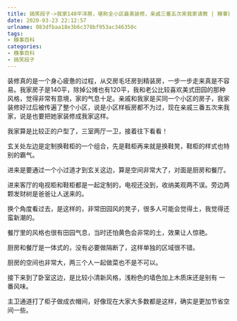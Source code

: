 ```yaml
---
title: 搞笑段子->我家140平洋房，堪称全小区最美装修，亲戚三番五次来我家请教 | 糗事百科
date: 2020-03-23 22:12:57
urlname: 083dfbaa18e3b6c378bf953ac346350c
tags: 
- 糗事百科
categories:
- 糗事百科
- 搞笑段子
---
```

装修真的是一个身心疲惫的过程，从交房毛坯房到精装房，一步一步走来真是不容易。我家房子是140平，除掉公摊也有120平，我和老公比较喜欢美式田园的那种风格，觉得非常有意境，家的气息十足。亲戚和我家是买同一个小区的房子，我家装修好过后被传遍了整个小区，说是小区样板房都不为过，现在亲戚三番五次来我家，说是也要把她家装修成我家这样。

我家算是比较正的户型了，三室两厅一卫，接着往下看看！

玄关处左边是定制换鞋柜的一个组合，先是鞋柜再来就是换鞋凳，鞋柜的样式也特别的霸气。

进来是要通过一个小过道才到玄关这边，算是空间非常大了，对面是厨房和餐厅。

进来客厅的电视柜和鞋柜都是一起定制的，电视还没到，收纳美观两不误。旁边两颗发财树是爸爸让人送来的。

换个角度看过去，是这样的，非常田园风的凳子，很多人可能会觉得土，我觉得还蛮新潮的。

餐厅里的风格也很有田园气息，当时还怕黄色会非常的土，效果让人惊艳。

厨房和餐厅是一体式的，没有必要做隔断了，这样单独的区域很不错。

厨房的空间也非常大，两三个人一起做菜也不是不可以。

接下来到了卧室这边，是比较小清新风格，浅粉色的墙色加上木质床还是别有 一番风味。

主卫通道打了柜子做成衣帽间，好像现在大家大多数都是这样，确实是更加节省空间一些。



